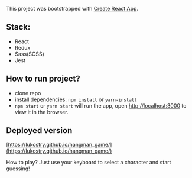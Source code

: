 This project was bootstrapped with [Create React App](https://github.com/facebookincubator/create-react-app).

## Stack:

- React
- Redux
- Sass(SCSS)
- Jest


## How to run project?

- clone repo
- install dependencies: `npm install` or `yarn-install`
- `npm start` or `yarn start` will run the app, open [http://localhost:3000](http://localhost:3000) to view it in the browser.

## Deployed version

 [https://lukostry.github.io/hangman_game/](https://lukostry.github.io/hangman_game/)

 How to play? Just use your keyboard to select a character and start guessing!
